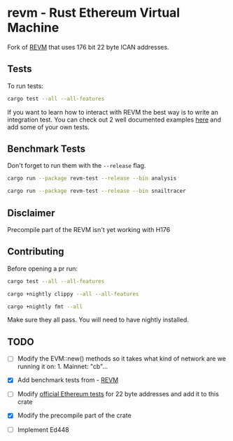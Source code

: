 # revm - Rust Ethereum Virtual Machine

Fork of [REVM](https://github.com/bluealloy/revm) that uses 176 bit 22 byte ICAN addresses.

## Tests

To run tests:
```bash
cargo test --all --all-features
```

If you want to learn how to interact with REVM the best way is to write an integration test.
You can check out 2 well documented examples [here](https://github.com/Kuly14/ican-revm/tree/main/bins/revme/tests) and add some of your own tests.

## Benchmark Tests
Don't forget to run them with the `--release` flag.

```bash
cargo run --package revm-test --release --bin analysis
```
```bash
cargo run --package revm-test --release --bin snailtracer
```

## Disclaimer
Precompile part of the REVM isn't yet working with H176

## Contributing
Before opening a pr run:
```bash
cargo test --all --all-features
```
```bash
cargo +nightly clippy --all --all-features
```
```bash
cargo +nightly fmt --all
```

Make sure they all pass.
You will need to have nightly installed.

## TODO
 - [ ] Modify the EVM::new() methods so it takes what kind of network are we running it on: 1. Mainnet: "cb"...
 - [x] Add benchmark tests from - [REVM](https://github.com/bluealloy/revm/tree/main/bins/revm-test/src/bin) 
 - [ ] Modify [official Ethereum tests](https://github.com/ethereum/tests/tree/develop/GeneralStateTests) for 22 byte addresses and add it to this crate
 - [x] Modify the precompile part of the crate
 - [ ] Implement Ed448


